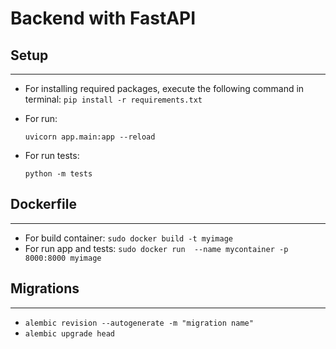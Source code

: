 # Backend with FastAPI

## Setup

---
* For installing required packages, execute the following command in terminal:
    ``pip install -r requirements.txt``
* For run:
    
    ``uvicorn app.main:app --reload``
* For run tests:

    ``python -m tests``

## Dockerfile

---
* For build container:
    ``sudo docker build -t myimage``
* For run app and tests:
    ``sudo docker run  --name mycontainer -p 8000:8000 myimage``

## Migrations

---
* ``alembic revision --autogenerate -m "migration name"``
* ``alembic upgrade head``